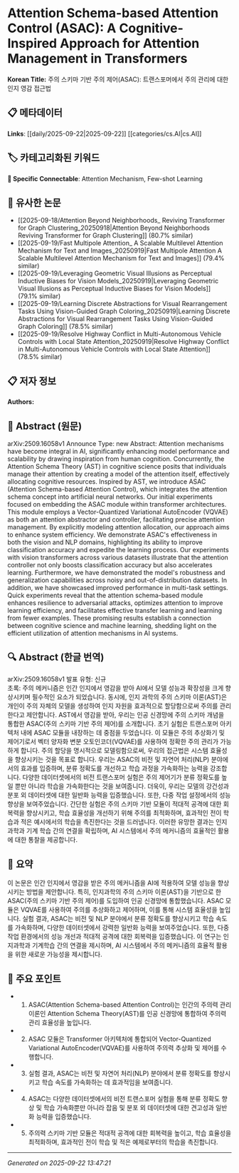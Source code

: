 # Attention Schema-based Attention Control (ASAC): A Cognitive-Inspired Approach for Attention Management in Transformers

**Korean Title:** 주의 스키마 기반 주의 제어(ASAC): 트랜스포머에서 주의 관리에 대한 인지 영감 접근법

## 📋 메타데이터

**Links**: [[daily/2025-09-22|2025-09-22]] [[categories/cs.AI|cs.AI]]

## 🏷️ 카테고리화된 키워드
**🔗 Specific Connectable**: Attention Mechanism, Few-shot Learning

## 🔗 유사한 논문
- [[2025-09-18/Attention Beyond Neighborhoods_ Reviving Transformer for Graph Clustering_20250918|Attention Beyond Neighborhoods Reviving Transformer for Graph Clustering]] (80.7% similar)
- [[2025-09-19/Fast Multipole Attention_ A Scalable Multilevel Attention Mechanism for Text and Images_20250919|Fast Multipole Attention A Scalable Multilevel Attention Mechanism for Text and Images]] (79.4% similar)
- [[2025-09-19/Leveraging Geometric Visual Illusions as Perceptual Inductive Biases for Vision Models_20250919|Leveraging Geometric Visual Illusions as Perceptual Inductive Biases for Vision Models]] (79.1% similar)
- [[2025-09-19/Learning Discrete Abstractions for Visual Rearrangement Tasks Using Vision-Guided Graph Coloring_20250919|Learning Discrete Abstractions for Visual Rearrangement Tasks Using Vision-Guided Graph Coloring]] (78.5% similar)
- [[2025-09-19/Resolve Highway Conflict in Multi-Autonomous Vehicle Controls with Local State Attention_20250919|Resolve Highway Conflict in Multi-Autonomous Vehicle Controls with Local State Attention]] (78.5% similar)

## 📋 저자 정보

**Authors:** 

## 📄 Abstract (원문)

arXiv:2509.16058v1 Announce Type: new 
Abstract: Attention mechanisms have become integral in AI, significantly enhancing model performance and scalability by drawing inspiration from human cognition. Concurrently, the Attention Schema Theory (AST) in cognitive science posits that individuals manage their attention by creating a model of the attention itself, effectively allocating cognitive resources. Inspired by AST, we introduce ASAC (Attention Schema-based Attention Control), which integrates the attention schema concept into artificial neural networks. Our initial experiments focused on embedding the ASAC module within transformer architectures. This module employs a Vector-Quantized Variational AutoEncoder (VQVAE) as both an attention abstractor and controller, facilitating precise attention management. By explicitly modeling attention allocation, our approach aims to enhance system efficiency. We demonstrate ASAC's effectiveness in both the vision and NLP domains, highlighting its ability to improve classification accuracy and expedite the learning process. Our experiments with vision transformers across various datasets illustrate that the attention controller not only boosts classification accuracy but also accelerates learning. Furthermore, we have demonstrated the model's robustness and generalization capabilities across noisy and out-of-distribution datasets. In addition, we have showcased improved performance in multi-task settings. Quick experiments reveal that the attention schema-based module enhances resilience to adversarial attacks, optimizes attention to improve learning efficiency, and facilitates effective transfer learning and learning from fewer examples. These promising results establish a connection between cognitive science and machine learning, shedding light on the efficient utilization of attention mechanisms in AI systems.

## 🔍 Abstract (한글 번역)

arXiv:2509.16058v1 발표 유형: 신규  
초록: 주의 메커니즘은 인간 인지에서 영감을 받아 AI에서 모델 성능과 확장성을 크게 향상시키며 필수적인 요소가 되었습니다. 동시에, 인지 과학의 주의 스키마 이론(AST)은 개인이 주의 자체의 모델을 생성하여 인지 자원을 효과적으로 할당함으로써 주의를 관리한다고 제안합니다. AST에서 영감을 받아, 우리는 인공 신경망에 주의 스키마 개념을 통합한 ASAC(주의 스키마 기반 주의 제어)를 소개합니다. 초기 실험은 트랜스포머 아키텍처 내에 ASAC 모듈을 내장하는 데 중점을 두었습니다. 이 모듈은 주의 추상화기 및 제어기로서 벡터 양자화 변분 오토인코더(VQVAE)를 사용하여 정확한 주의 관리가 가능하게 합니다. 주의 할당을 명시적으로 모델링함으로써, 우리의 접근법은 시스템 효율성을 향상시키는 것을 목표로 합니다. 우리는 ASAC의 비전 및 자연어 처리(NLP) 분야에서의 효과를 입증하며, 분류 정확도를 개선하고 학습 과정을 가속화하는 능력을 강조합니다. 다양한 데이터셋에서의 비전 트랜스포머 실험은 주의 제어기가 분류 정확도를 높일 뿐만 아니라 학습을 가속화한다는 것을 보여줍니다. 더욱이, 우리는 모델의 강건성과 분포 외 데이터셋에 대한 일반화 능력을 입증했습니다. 또한, 다중 작업 설정에서의 성능 향상을 보여주었습니다. 간단한 실험은 주의 스키마 기반 모듈이 적대적 공격에 대한 회복력을 향상시키고, 학습 효율성을 개선하기 위해 주의를 최적화하며, 효과적인 전이 학습과 적은 예시에서의 학습을 촉진한다는 것을 드러냅니다. 이러한 유망한 결과는 인지 과학과 기계 학습 간의 연결을 확립하며, AI 시스템에서 주의 메커니즘의 효율적인 활용에 대한 통찰을 제공합니다.

## 📝 요약

이 논문은 인간 인지에서 영감을 받은 주의 메커니즘을 AI에 적용하여 모델 성능을 향상시키는 방법을 제안합니다. 특히, 인지과학의 주의 스키마 이론(AST)을 기반으로 한 ASAC(주의 스키마 기반 주의 제어)를 도입하여 인공 신경망에 통합했습니다. ASAC 모듈은 VQVAE를 사용하여 주의를 추상화하고 제어하며, 이를 통해 시스템 효율성을 높입니다. 실험 결과, ASAC는 비전 및 NLP 분야에서 분류 정확도를 향상시키고 학습 속도를 가속화하며, 다양한 데이터셋에서 강력한 일반화 능력을 보여주었습니다. 또한, 다중 작업 환경에서의 성능 개선과 적대적 공격에 대한 회복력을 입증했습니다. 이 연구는 인지과학과 기계학습 간의 연결을 제시하며, AI 시스템에서 주의 메커니즘의 효율적 활용을 위한 새로운 가능성을 제시합니다.

## 🎯 주요 포인트

- 1. ASAC(Attention Schema-based Attention Control)는 인간의 주의력 관리 이론인 Attention Schema Theory(AST)를 인공 신경망에 통합하여 주의력 관리 효율성을 높입니다.

- 2. ASAC 모듈은 Transformer 아키텍처에 통합되어 Vector-Quantized Variational AutoEncoder(VQVAE)를 사용하여 주의력 추상화 및 제어를 수행합니다.

- 3. 실험 결과, ASAC는 비전 및 자연어 처리(NLP) 분야에서 분류 정확도를 향상시키고 학습 속도를 가속화하는 데 효과적임을 보여줍니다.

- 4. ASAC는 다양한 데이터셋에서의 비전 트랜스포머 실험을 통해 분류 정확도 향상 및 학습 가속화뿐만 아니라 잡음 및 분포 외 데이터셋에 대한 견고성과 일반화 능력을 입증했습니다.

- 5. 주의력 스키마 기반 모듈은 적대적 공격에 대한 회복력을 높이고, 학습 효율성을 최적화하며, 효과적인 전이 학습 및 적은 예제로부터의 학습을 촉진합니다.

---

*Generated on 2025-09-22 13:47:21*